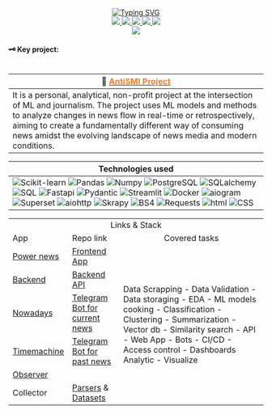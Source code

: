 <p align="center">
<a href="https://github.com/data-silence">
    <img src="https://readme-typing-svg.demolab.com?font=Georgia&size=16&color=F76E1DFF&center=true&duration=2000&pause=100&multiline=true&width=500&height=80&lines=ML %7C NLP+%7C Research %7C Development;Bots+%7C+AI+%7C+News+Media+related" alt="Typing SVG" />
</a>
<br/>

<a href="https://data-silence.com">
    <img src="https://img.shields.io/badge/Portfolio-blue?style=flat-square&logo=googlehome&logoColor=white">
</a>
<a href="https://www.overleaf.com/project/6506bded956cfc29aea3a85a">
    <img src="https://img.shields.io/badge/CV-red?style=flat-square&logo=adobe">
</a>  
<a href="https://www.linkedin.com/in/data-silence/">
    <img src="https://img.shields.io/badge/-Linkedin-blue?style=flat-square&logo=linkedin">
</a>
<a href="mailto:enjoy-ds@pm.me">
    <img src="https://img.shields.io/badge/-Email-red?style=flat-square&logo=protonmail&logoColor=white">
</a>
<a href="https://t.me/data_silence">
    <img src="https://img.shields.io/badge/-@data__silence-blue?style=flat-square&logo=Telegram">
</a>


<br/> 

<a href="https://github.com/data-silence">
  <img src="https://github-stats-alpha.vercel.app/api?username=data-silence&cc=22272e&tc=37BCF6&ic=fff&bc=000">
</a>

</p>

####  🗝️ Key project:
                            
<table>

| 📰 <a href="https://github.com/data-silence/antiSMI-Project"><b><font color=fc791e>AntiSMI Project</font></b></a>                                                                                                                                                                                                                      |
|----------------------------------------------------------------------------------------------------------------------------------------------------------------------------------------------------------------------------------------------------------------------------------------------------------------------------------------|
| It is a personal, analytical, non-profit project at the intersection of ML and journalism. The project uses ML models and methods to analyze changes in news flow in real-time or retrospectively, aiming to create a fundamentally different way of consuming news amidst the evolving landscape of news media and modern conditions. |

| <b>Technologies used</b>                                                                                                                                                                                                                                                                                                                                                                                                                                                                                                                                                                                                                                                                                                                                                                                                                                                                                                                                                                                                                                                                                                                                                                                                                                                                                                                                                                                                                                                                                                                                                                                        |
|-----------------------------------------------------------------------------------------------------------------------------------------------------------------------------------------------------------------------------------------------------------------------------------------------------------------------------------------------------------------------------------------------------------------------------------------------------------------------------------------------------------------------------------------------------------------------------------------------------------------------------------------------------------------------------------------------------------------------------------------------------------------------------------------------------------------------------------------------------------------------------------------------------------------------------------------------------------------------------------------------------------------------------------------------------------------------------------------------------------------------------------------------------------------------------------------------------------------------------------------------------------------------------------------------------------------------------------------------------------------------------------------------------------------------------------------------------------------------------------------------------------------------------------------------------------------------------------------------------------------|
| ![Scikit-learn](https://img.shields.io/badge/Scikit--learn-black?style=flat-square&logo=Scikit-learn) ![Pandas](https://img.shields.io/badge/Pandas-black?style=flat-square&logo=Pandas) ![Numpy](https://img.shields.io/badge/Numpy-black?style=flat-square&logo=Numpy) ![PostgreSQL](https://img.shields.io/badge/PostgreSQL-black?style=flat-square&logo=PostgreSQL) ![SQLalchemy](https://img.shields.io/badge/SQLalchemy-black?style=flat-square&logo=sqlalchemy) ![SQL](https://img.shields.io/badge/SQL-black?style=flat-square&logo=SQL) ![Fastapi](https://img.shields.io/badge/Fastapi-black?style=flat-square&logo=fastapi) ![Pydantic](https://img.shields.io/badge/Pydantic-black?style=flat-square&logo=Pydantic) ![Streamlit](https://img.shields.io/badge/Streamlit-black?style=flat-square&logo=Streamlit) ![Docker](https://img.shields.io/badge/Docker-black?style=flat-square&logo=Docker) ![aiogram](https://img.shields.io/badge/Aiogram-black?style=flat-square&logo=aiogram) ![Superset](https://img.shields.io/badge/ApacheSuperset-black?style=flat-square&logo=Apache) ![aiohttp](https://img.shields.io/badge/aiohttp-black?style=flat-square&logo=aiohttp) ![Skrapy](https://img.shields.io/badge/Scrapy-black?style=flat-square&logo=scrapy) ![BS4](https://img.shields.io/badge/beautifulsoup4-black?style=flat-square&logo=bs4) ![Requests](https://img.shields.io/badge/Requests-black?style=flat-square&logo=Requests) ![html](https://img.shields.io/badge/Html-black?style=flat-square&logo=Html) ![CSS](https://img.shields.io/badge/CSS-black?style=flat-square&logo=CSS) |

</table> 

<table> 
<tr>
    <td colspan="3" align="center">Links & Stack</td>

</tr>
<tr>
    <td>App</td>
    <td>Repo link</td>
    <td align="center">Covered tasks</td>
</tr>
<tr>
    <td><a href="http://news.anti-smi.com">Power news</a></td>
    <td><a href="https://github.com/data-silence/antiSMI-app">Frontend App</a></td>
    <td rowspan="6">Data Scrapping - Data Validation - Data storaging - EDA - ML models cooking - Classification - Clustering - Summarization -  Vector db -  Similarity search -  API - Web App - Bots -  CI/CD - Access control -  Dashboards Analytic - Visualize</td>
</tr>
<tr>
    <td><a href="http://api.anti-smi.com">Backend</a></td>
    <td><a href="https://github.com/data-silence/antiSMI-backend">Backend API</a></td>
</tr>
<tr>
    <td><a href="https://t.me/antiSMI_bot">Nowadays</a></td>
    <td><a href="https://github.com/data-silence/antiSMI-Bot">Telegram Bot for current news</a></td>
</tr>
<tr>
    <td><a href="https://t.me/time_mashine_bot">Timemachine</a></td>
    <td><a href="https://github.com/data-silence/timemachine">Telegram Bot for past news</a></td>
</tr>
<tr>
    <td><a href="http://observer.anti-smi.com/">Observer</a></td>
    <td></td>
</tr>
<tr>
    <td>Collector</td>
    <td><a href="https://github.com/data-silence/antiSMI-Collector">Parsers</a> & <a href="https://github.com/data-silence/Media-Datasets-Parsers">Datasets</a></td>
</tr>


</table>
